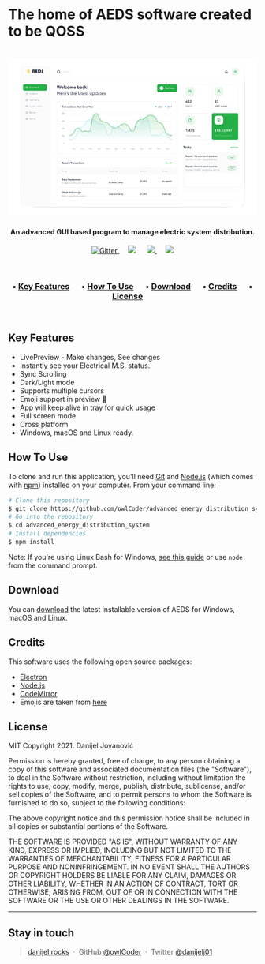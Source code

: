 <h1><b align="center"> The home of AEDS software created to be QOSS </b></h1>
<h1 align="center">
   <img src="https://github.com/owlCoder/advanced_energy_distribution_system/blob/main/doc/main_p_b.png?raw=true" alt="screenshot" /> 
   <br/>
</h1>
<h4 align="center">An advanced GUI based program to manage electric system distribution.</h4>
<p align="center">
   <a href="https://badge.fury.io/#">
   <img src="https://badge.fury.io/js/electron-markdownify.svg" alt="Gitter">
   </a>&emsp;
   <a href="https://gitter.im/#">
   <img src="https://badges.gitter.im/amitmerchant1990/electron-markdownify.svg"></a> &emsp;
   <a href="https://saythanks.io/to/owlCoder">
   <img src="https://img.shields.io/badge/SayThanks.io-%E2%98%BC-1EAEDB.svg">
   </a> &emsp;
   <a href="https://www.paypal.com/paypalme/daliborkaobradovic">
   <img src="https://img.shields.io/badge/$-donate-ff69b4.svg?maxAge=2592000&amp;style=flat">
   </a>
</p><br/>
<h3 align="center">
   • <a href="#key-features">Key Features</a> &emsp;
   • <a href="#how-to-use">How To Use</a>  &emsp;
   • <a href="#download">Download</a>  &emsp;
   • <a href="#credits">Credits</a>  &emsp;
   • <a href="#license">License</a> &emsp;
</h3><br/>

## Key Features
* LivePreview - Make changes, See changes
* Instantly see your Electrical M.S. status.
* Sync Scrolling
* Dark/Light mode
* Supports multiple cursors
* Emoji support in preview :tada:
* App will keep alive in tray for quick usage
* Full screen mode
* Cross platform
* Windows, macOS and Linux ready.

## How To Use
To clone and run this application, you'll need [Git](https://git-scm.com) and [Node.js](https://nodejs.org/en/download/) (which comes with [npm](http://npmjs.com)) installed on your computer. From your command line:
```bash
# Clone this repository
$ git clone https://github.com/owlCoder/advanced_energy_distribution_system
# Go into the repository
$ cd advanced_energy_distribution_system
# Install dependencies
$ npm install
```
Note: If you're using Linux Bash for Windows, [see this guide](https://www.howtogeek.com/261575/how-to-run-graphical-linux-desktop-applications-from-windows-10s-bash-shell/) or use `node` from the command prompt.

## Download
You can [download](https://github.com/owlCoder/electron-advanced_energy_distribution_system/releases/tag/v0.1.2.0) the latest installable version of AEDS for Windows, macOS and Linux.

## Credits
This software uses the following open source packages:
- [Electron](http://electron.atom.io/)
- [Node.js](https://nodejs.org/)
- [CodeMirror](http://codemirror.net/)
- Emojis are taken from [here](https://github.com/arvida/emoji-cheat-sheet.com)

## License
MIT
Copyright 2021. Danijel Jovanović

Permission is hereby granted, free of charge, to any person obtaining a copy of this software and associated documentation files (the "Software"), to deal in the Software without restriction, including without limitation the rights to use, copy, modify, merge, publish, distribute, sublicense, and/or sell copies of the Software, and to permit persons to whom the Software is furnished to do so, subject to the following conditions:

The above copyright notice and this permission notice shall be included in all copies or substantial portions of the Software.

THE SOFTWARE IS PROVIDED "AS IS", WITHOUT WARRANTY OF ANY KIND, EXPRESS OR IMPLIED, INCLUDING BUT NOT LIMITED TO THE WARRANTIES OF MERCHANTABILITY, FITNESS FOR A PARTICULAR PURPOSE AND NONINFRINGEMENT. IN NO EVENT SHALL THE AUTHORS OR COPYRIGHT HOLDERS BE LIABLE FOR ANY CLAIM, DAMAGES OR OTHER LIABILITY, WHETHER IN AN ACTION OF CONTRACT, TORT OR OTHERWISE, ARISING FROM, OUT OF OR IN CONNECTION WITH THE SOFTWARE OR THE USE OR OTHER DEALINGS IN THE SOFTWARE.

---
## Stay in touch
> [danijel.rocks](https://www.danijel.rocks) &nbsp;&middot;&nbsp;
> GitHub [@owlCoder](https://github.com/owlCoder) &nbsp;&middot;&nbsp;
> Twitter [@danijelj01](https://twitter.com/danijelj01)
